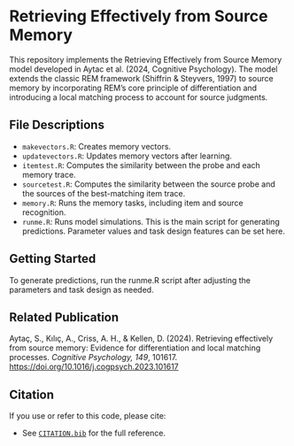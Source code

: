 # Retrieving Effectively from Source Memory
This repository implements the Retrieving Effectively from Source Memory model developed in Aytac et al. (2024, Cognitive Psychology). The model extends the classic REM framework (Shiffrin & Steyvers, 1997) to source memory by incorporating REM’s core principle of differentiation and introducing a local matching process to account for source judgments.

## File Descriptions
- `makevectors.R`: Creates memory vectors.
- `updatevectors.R`: Updates memory vectors after learning.
- `itemtest.R`: Computes the similarity between the probe and each memory trace.
- `sourcetest.R`: Computes the similarity between the source probe and the sources of the best-matching item trace.
- `memory.R`: Runs the memory tasks, including item and source recognition.
- `runme.R`: Runs model simulations. This is the main script for generating predictions. Parameter values and task design features can be set here.

## Getting Started
To generate predictions, run the runme.R script after adjusting the parameters and task design as needed.

## Related Publication 
Aytaç, S., Kılıç, A., Criss, A. H., & Kellen, D. (2024). Retrieving effectively from source memory: Evidence for differentiation and local matching processes. *Cognitive Psychology, 149*, 101617. https://doi.org/10.1016/j.cogpsych.2023.101617 

## Citation
If you use or refer to this code, please cite:
- See [`CITATION.bib`](./CITATION.bib) for the full reference.
